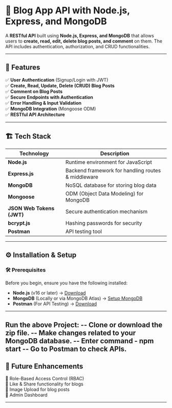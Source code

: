 # 📖 Blog App API with Node.js, Express, and MongoDB  

A **RESTful API** built using **Node.js, Express, and MongoDB** that allows users to **create, read, edit, delete blog posts, and comment** on them. The API includes authentication, authorization, and CRUD functionalities.

---

## 🚀 Features  
✅ **User Authentication** (Signup/Login with JWT)  
✅ **Create, Read, Update, Delete (CRUD) Blog Posts**  
✅ **Comment on Blog Posts**  
✅ **Secure Endpoints with Authentication**  
✅ **Error Handling & Input Validation**  
✅ **MongoDB Integration** (Mongoose ODM)  
✅ **RESTful API Architecture**  

---

## 🏗 Tech Stack  

| Technology  | Description |
|------------|------------|
| **Node.js** | Runtime environment for JavaScript |
| **Express.js** | Backend framework for handling routes & middleware |
| **MongoDB** | NoSQL database for storing blog data |
| **Mongoose** | ODM (Object Data Modeling) for MongoDB |
| **JSON Web Tokens (JWT)** | Secure authentication mechanism |
| **bcrypt.js** | Hashing passwords for security |
| **Postman** | API testing tool |

---

## ⚙️ Installation & Setup  

### 🛠 Prerequisites  
Before you begin, ensure you have the following installed:  
- **Node.js** (v16 or later) → [Download](https://nodejs.org/)  
- **MongoDB** (Locally or via MongoDB Atlas) → [Setup MongoDB](https://www.mongodb.com/)  
- **Postman** (For API Testing) → [Download](https://www.postman.com/)  

---
Run the above Project: -- Clone or download the zip file. 
                      -- Make changes related to your MongoDB database. 
                      -- Enter command - npm start 
                      -- Go to Postman to check APIs.
---

## 🌟 Future Enhancements  
🔹 Role-Based Access Control (RBAC)  
🔹 Like & Share functionality for blogs  
🔹 Image Upload for blog posts  
🔹 Admin Dashboard  

---

